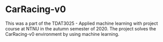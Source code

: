 # CarRacing-v0

This was a part of the TDAT3025 - Applied machine learning with project course at NTNU in the autumn semester of 2020. The project solves the CarRacing-v0 environment by using machine learning. 
